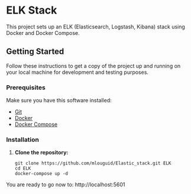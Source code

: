 # ELK Stack 

This project sets up an ELK (Elasticsearch, Logstash, Kibana) stack using Docker and Docker Compose.

## Getting Started

Follow these instructions to get a copy of the project up and running on your local machine for development and testing purposes.

### Prerequisites

Make sure you have this software installed:

- [Git](https://git-scm.com/)
- [Docker](https://www.docker.com/)
- [Docker Compose](https://docs.docker.com/compose/)

### Installation

1. **Clone the repository:**

   ```
   git clone https://github.com/mlouguid/Elastic_stack.git ELK
   cd ELK
   docker-compose up -d
   ```
You are ready to go now to: http://localhost:5601
